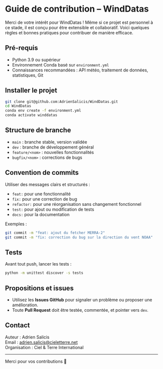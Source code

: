 # Guide de contribution – WindDatas

Merci de votre intérêt pour WindDatas ! Même si ce projet est personnel à ce stade, il est conçu pour être extensible et collaboratif. Voici quelques règles et bonnes pratiques pour contribuer de manière efficace.

## Pré-requis

- Python 3.9 ou supérieur
- Environnement Conda basé sur `environment.yml`
- Connaissances recommandées : API météo, traitement de données, statistiques, Git

## Installer le projet

```bash
git clone git@github.com:AdrienSalicis/WindDatas.git
cd WindDatas
conda env create -f environment.yml
conda activate winddatas
```

## Structure de branche

- `main` : branche stable, version validée
- `dev` : branche de développement général
- `feature/<nom>` : nouvelles fonctionnalités
- `bugfix/<nom>` : corrections de bugs

## Convention de commits

Utiliser des messages clairs et structurés :

- `feat:` pour une fonctionnalité
- `fix:` pour une correction de bug
- `refactor:` pour une réorganisation sans changement fonctionnel
- `test:` pour ajout ou modification de tests
- `docs:` pour la documentation

Exemples :
```bash
git commit -m "feat: ajout du fetcher MERRA-2"
git commit -m "fix: correction du bug sur la direction du vent NOAA"
```

## Tests

Avant tout push, lancer les tests :

```bash
python -m unittest discover -s tests
```

## Propositions et issues

- Utilisez les **Issues GitHub** pour signaler un problème ou proposer une amélioration.
- Toute **Pull Request** doit être testée, commentée, et pointer vers `dev`.

## Contact

Auteur : Adrien Salicis  
Email : adrien.salicis@cieletterre.net  
Organisation : Ciel & Terre International

---

Merci pour vos contributions 🙌
